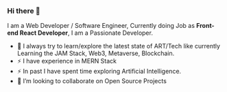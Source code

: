 ### Hi there 👋

<!--
**maaznadeem246/maaznadeem246** is a ✨ _special_ ✨ repository because its `README.md` (this file) appears on your GitHub profile.

Here are some ideas to get you started:
- 🤔 I’m looking for help with ... 
- 💬 Ask me about ...
- 📫 How to reach me: ...
- 😄 Pronouns: ...
-  Fun fact: ...
-->
I am a Web Developer / Software Engineer, Currently doing Job as **Front-end React Developer**, I am a Passionate Developer.

- 🔭 I always try to learn/explore the latest state of ART/Tech like currently Learning the JAM Stack, Web3, Metaverse, Blockchain.
- ⚡ I have experience in MERN Stack
- ⚡ In past I have spent time exploring Artificial Intelligence.
- 👯 I’m looking to collaborate on Open Source Projects




